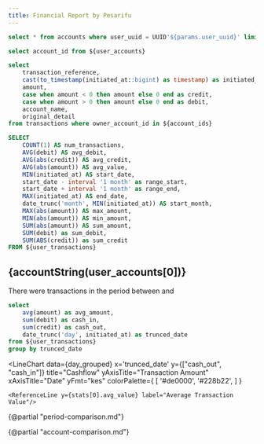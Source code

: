 ```yaml
---
title: Financial Report by Pesarifu
---
```

``` sql user_accounts
select * from accounts where user_uuid = UUID'${params.user_uuid}' limit 1
```

``` sql account_ids
select account_id from ${user_accounts}
```

``` sql user_transactions
select
    transaction_reference,
    cast(to_timestamp(initiated_at::bigint) as timestamp) as initiated_at,
    amount,
    case when amount < 0 then amount else 0 end as credit,
    case when amount > 0 then amount else 0 end as debit,
    account_name,
    original_detail
from transactions where owner_account_id in ${account_ids}
```

```sql stats
SELECT
    COUNT(1) AS num_transactions,
    AVG(debit) AS avg_debit,
    AVG(abs(credit)) AS avg_credit,
    AVG(abs(amount)) AS avg_value,
    MIN(initiated_at) AS start_date,
    start_date - interval '1 month' as range_start,
    start_date + interval '1 month' as range_end,
    MAX(initiated_at) AS end_date,
    date_trunc('month', MIN(initiated_at)) AS start_month,
    MAX(abs(amount)) AS max_amount,
    MIN(abs(amount)) AS min_amount,
    SUM(abs(amount)) AS sum_amount,
    SUM(debit) as sum_debit,
    SUM(ABS(credit)) as sum_credit
FROM ${user_transactions}
```

<script>
function currencyFormat(data) {
  data = parseFloat(data);
  return data.toLocaleString('en-KE', {
    style: 'currency',
    currency: 'KES'
  });
}

function accountString(account) {
    let res;
    switch (account.type) {
        case "mobile_money_account":
            res = "Mobile Account"
            break;
        case "safaricom_buygoods_account":
            res = "BuyGoods Account"
            break;
        case "safaricom_paybill_account":
            res = "PayBill Account"
            break;
        case "bank_account":
            res = "Bank Account"
            break;
        default:
            res = "Account"
            break;
    }
    return `Analysis for ${res}: ${account.account_name}`;
}
</script>


## {accountString(user_accounts[0])}


There were **<Value data={stats} column=num_transactions />** transactions in the period
between _<Value data={stats} column=start_date fmt="mmmm d, yyyy" />_ and _<Value data={stats} column=end_date fmt="mmmm d, yyyy"/>_


```sql day_grouped
select
    avg(amount) as avg_amount,
    sum(debit) as cash_in,
    sum(credit) as cash_out,
    date_trunc('day', initiated_at) as trunced_date
from ${user_transactions}
group by trunced_date
```
<LineChart
    data={day_grouped}
    x='trunced_date'
    y={["cash_out", "cash_in"]}
    title="Cashflow"
    yAxisTitle="Transaction Amount"
    xAxisTitle="Date"
    yFmt="kes"
    colorPalette={
        [
        '#de0000',
        '#228b22',
        ]
    }
>
    <ReferenceLine y={stats[0].avg_value} label="Average Transaction Value"/>
</LineChart>



{@partial "period-comparison.md"}

{@partial "account-comparison.md"}

<div class="print:hidden">

<DataTable data={user_transactions} search="true" rows=20>
    <Column id="initiated_at" title="Transaction Time" fmt="mmmm d, yyyy H:MM:SS AM/PM"/>
    <Column id="amount" title="Amount in Kshs." fmt="num2"/>
    <Column id="account_name" />
</DataTable>

</div>
